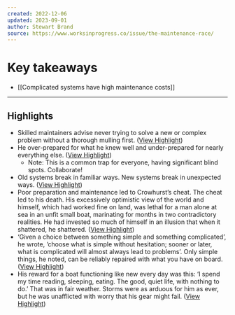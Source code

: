 ```yaml
---
created: 2022-12-06
updated: 2023-09-01
author: Stewart Brand
source: https://www.worksinprogress.co/issue/the-maintenance-race/
---
```

# Key takeaways
- [[Complicated systems have high maintenance costs]]

---

## Highlights
- Skilled maintainers advise never trying to solve a new or complex problem without a thorough mulling first. ([View Highlight](https://read.readwise.io/read/01gkkh0jxrdzwbmjq1794drr2p))
- He over-prepared for what he knew well and under-prepared for nearly everything else. ([View Highlight](https://read.readwise.io/read/01gkkhg4mqehtn0arsktpdn2s7))
    - Note: This is a common trap for everyone, having significant blind spots. Collaborate!
- Old systems break in familiar ways. New systems break in unexpected ways. ([View Highlight](https://read.readwise.io/read/01gkkhhd872xpyawtqztwqa8k6))
- Poor preparation and maintenance led to Crowhurst’s cheat. The cheat led to his death. His excessively optimistic view of the world and himself, which had worked fine on land, was lethal for a man alone at sea in an unfit small boat, marinating for months in two contradictory realities. He had invested so much of himself in an illusion that when it shattered, he shattered. ([View Highlight](https://read.readwise.io/read/01gkkhvfg3a6nckj5fyejhc2pp))
- ‘Given a choice between something simple and something complicated’, he wrote, ‘choose what is simple without hesitation; sooner or later, what is complicated will almost always lead to problems’. Only simple things, he noted, can be reliably repaired with what you have on board. ([View Highlight](https://read.readwise.io/read/01gkkj3cqxncrkxenp1938qqcf))
- His reward for a boat functioning like new every day was this: ‘I spend my time reading, sleeping, eating. The good, quiet life, with nothing to do.’ That was in fair weather. Storms were as arduous for him as ever, but he was unafflicted with worry that his gear might fail. ([View Highlight](https://read.readwise.io/read/01gkkj80647ph3r5cv7sb9qvp8))

